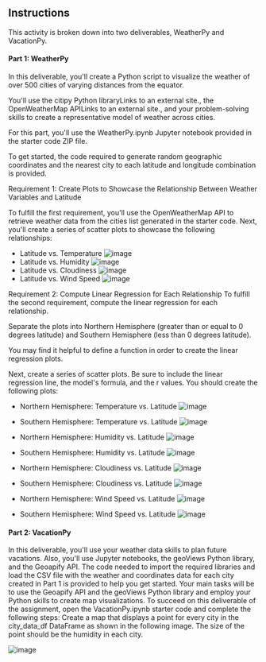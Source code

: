 ## Instructions
This activity is broken down into two deliverables, WeatherPy and VacationPy.

#### Part 1: WeatherPy
In this deliverable, you'll create a Python script to visualize the weather of over 500 cities of varying distances from the equator. 

You'll use the citipy Python libraryLinks to an external site., the OpenWeatherMap APILinks to an external site., and your problem-solving skills to create a representative model of weather across cities.

For this part, you'll use the WeatherPy.ipynb Jupyter notebook provided in the starter code ZIP file. 

To get started, the code required to generate random geographic coordinates and the nearest city to each latitude and longitude combination is provided.

Requirement 1: Create Plots to Showcase the Relationship Between Weather Variables and Latitude

To fulfill the first requirement, you'll use the OpenWeatherMap API to retrieve weather data from the cities list generated in the starter code. Next, you'll create a series of scatter plots to showcase the following relationships:
- Latitude vs. Temperature
![image](https://user-images.githubusercontent.com/62813833/230535709-7764fa59-10b8-4268-b79b-04692304ddc0.png)
- Latitude vs. Humidity
![image](https://user-images.githubusercontent.com/62813833/230535720-a44da9f5-378b-467a-9c31-bc0d3e2aa7e6.png)
- Latitude vs. Cloudiness
![image](https://user-images.githubusercontent.com/62813833/230535735-d6a9493e-e501-4746-b438-b382c281e77a.png)
- Latitude vs. Wind Speed
![image](https://user-images.githubusercontent.com/62813833/230535748-39950be7-3308-454d-b818-a99d65bdf303.png)

Requirement 2: Compute Linear Regression for Each Relationship
To fulfill the second requirement, compute the linear regression for each relationship. 

Separate the plots into Northern Hemisphere (greater than or equal to 0 degrees latitude) and Southern Hemisphere (less than 0 degrees latitude).

You may find it helpful to define a function in order to create the linear regression plots.

Next, create a series of scatter plots. Be sure to include the linear regression line, the model's formula, and the r values.
You should create the following plots:
- Northern Hemisphere: Temperature vs. Latitude
![image](https://user-images.githubusercontent.com/62813833/230535793-4f212b99-9180-4125-a522-786e5ded414d.png)
- Southern Hemisphere: Temperature vs. Latitude
![image](https://user-images.githubusercontent.com/62813833/230535814-c6d0a577-bc44-48de-b261-d1a2aa55b0c2.png)

- Northern Hemisphere: Humidity vs. Latitude
![image](https://user-images.githubusercontent.com/62813833/230535850-8727acb5-64d4-471c-9b2a-e302f80f3d10.png)
- Southern Hemisphere: Humidity vs. Latitude
![image](https://user-images.githubusercontent.com/62813833/230535872-8610a355-40e5-414d-be9f-8243a5daf1a4.png)


- Northern Hemisphere: Cloudiness vs. Latitude
![image](https://user-images.githubusercontent.com/62813833/230535902-3904993f-9af2-4dea-9614-fbaa1a2c0629.png)
- Southern Hemisphere: Cloudiness vs. Latitude
![image](https://user-images.githubusercontent.com/62813833/230535943-0b04adea-cde7-4270-95da-41f1e0718938.png)

- Northern Hemisphere: Wind Speed vs. Latitude
![image](https://user-images.githubusercontent.com/62813833/230536241-cb200643-5b5c-4d20-8134-b669de3e352f.png)
- Southern Hemisphere: Wind Speed vs. Latitude
![image](https://user-images.githubusercontent.com/62813833/230536211-b26f4df9-cb11-4555-be75-c13593e18cae.png)


#### Part 2: VacationPy
In this deliverable, you'll use your weather data skills to plan future vacations. Also, you'll use Jupyter notebooks, the geoViews Python library, and the Geoapify API.
The code needed to import the required libraries and load the CSV file with the weather and coordinates data for each city created in Part 1 is provided to help you get started.
Your main tasks will be to use the Geoapify API and the geoViews Python library and employ your Python skills to create map visualizations.
To succeed on this deliverable of the assignment, open the VacationPy.ipynb starter code and complete the following steps:
Create a map that displays a point for every city in the city_data_df DataFrame as shown in the following image. The size of the point should be the humidity in each city.


![image](https://user-images.githubusercontent.com/62813833/230537589-3c511174-0105-4e8c-8ec1-3e8f19be6011.png)


